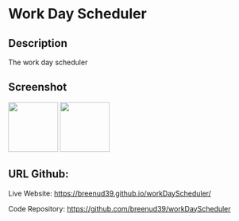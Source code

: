 # Work Day Scheduler

## Description

The work day scheduler 


## Screenshot
<img src="topimg.PNG" height = "100" width = "100">
<img src="bottomimg.PNG" height = "100" width = "100">

## URL Github:

Live Website: https://breenud39.github.io/workDayScheduler/

Code Repository: https://github.com/breenud39/workDayScheduler